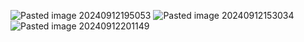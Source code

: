 ![Pasted image 20240912195053](https://github.com/user-attachments/assets/af4eafbc-c2cd-429b-8cd3-0f5eabae4d82)
![Pasted image 20240912153034](https://github.com/user-attachments/assets/6846f5bd-ac4d-4880-bb46-b01d6de68bb8)
![Pasted image 20240912201149](https://github.com/user-attachments/assets/c011ec4e-b634-4b4a-b05a-1198d4e3c69f)
